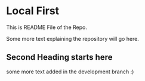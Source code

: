 # Local First

This is README File of the Repo.

Some more text explaining the repository will go here.

## Second Heading starts here

some more text added in the development branch :)

